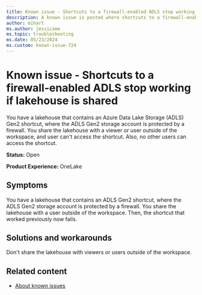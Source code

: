 ```yaml
---
title: Known issue - Shortcuts to a firewall-enabled ADLS stop working if lakehouse is shared
description: A known issue is posted where shortcuts to a firewall-enabled ADLS stop working if lakehouse is shared.
author: mihart
ms.author: jessicamo
ms.topic: troubleshooting  
ms.date: 05/23/2024
ms.custom: known-issue-724
---
```


# Known issue - Shortcuts to a firewall-enabled ADLS stop working if lakehouse is shared

You have a lakehouse that contains an Azure Data Lake Storage (ADLS) Gen2 shortcut, where the ADLS Gen2 storage account is protected by a firewall. You share the lakehouse with a viewer or user outside of the workspace, and user can't access the shortcut. Also, no other users can access the shortcut.

**Status:** Open

**Product Experience:** OneLake

## Symptoms

You have a lakehouse that contains an ADLS Gen2 shortcut, where the ADLS Gen2 storage account is protected by a firewall. You share the lakehouse with a user outside of the workspace. Then, the shortcut that worked previously now fails.

## Solutions and workarounds

Don't share the lakehouse with viewers or users outside of the workspace.

## Related content

- [About known issues](https://support.fabric.microsoft.com/known-issues)
